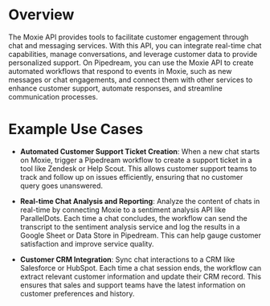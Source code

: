 # Overview

The Moxie API provides tools to facilitate customer engagement through chat and messaging services. With this API, you can integrate real-time chat capabilities, manage conversations, and leverage customer data to provide personalized support. On Pipedream, you can use the Moxie API to create automated workflows that respond to events in Moxie, such as new messages or chat engagements, and connect them with other services to enhance customer support, automate responses, and streamline communication processes.

# Example Use Cases

- **Automated Customer Support Ticket Creation**: When a new chat starts on Moxie, trigger a Pipedream workflow to create a support ticket in a tool like Zendesk or Help Scout. This allows customer support teams to track and follow up on issues efficiently, ensuring that no customer query goes unanswered.

- **Real-time Chat Analysis and Reporting**: Analyze the content of chats in real-time by connecting Moxie to a sentiment analysis API like ParallelDots. Each time a chat concludes, the workflow can send the transcript to the sentiment analysis service and log the results in a Google Sheet or Data Store in Pipedream. This can help gauge customer satisfaction and improve service quality.

- **Customer CRM Integration**: Sync chat interactions to a CRM like Salesforce or HubSpot. Each time a chat session ends, the workflow can extract relevant customer information and update their CRM record. This ensures that sales and support teams have the latest information on customer preferences and history.

